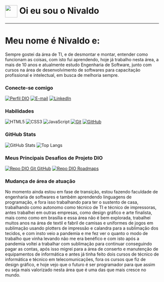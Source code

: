 <h1>
    <a href="https://www.dio.me/">
     <img align="center" width="40px" src="https://hermes.digitalinnovation.one/assets/diome/logo-minimized.png"></a>
    <span> Oi eu sou o Nivaldo</span>
</h1>

---

# Meu nome é Nivaldo e:
Sempre gostei da área de TI, e de desmontar e montar, entender como funcionam as coisas, com isto fui aprendendo, hoje já trabalho nesta área, a mais de 10 anos e atualmente estudo Engenharia de Software, junto com cursos na área de desenvolvimento de softwares para capacitação profissional e intelectual, em busca de melhoria sempre.

### Conecte-se comigo
[![Perfil DIO](https://img.shields.io/badge/-Meu%20Perfil%20na%20DIO-30A3DC?style=for-the-badge)](https://www.dio.me/users/nilvaldocristian)
[![E-mail](https://img.shields.io/badge/-Email-000?style=for-the-badge&logo=microsoft-outlook&logoColor=E94D5F)](mailto:nivaldocristian@hotmail.com)
[![LinkedIn](https://img.shields.io/badge/-LinkedIn-000?style=for-the-badge&logo=linkedin&logoColor=30A3DC)](https://www.linkedin.com/in/nivaldo-rodrigues-7392b4112/)


### Habilidades
![HTML5](https://img.shields.io/badge/HTML-000?style=for-the-badge&logo=html5&logoColor=30A3DC)
![CSS3](https://img.shields.io/badge/CSS3-000?style=for-the-badge&logo=css3&logoColor=E94D5F)
![JavaScript](https://img.shields.io/badge/JavaScript-000?style=for-the-badge&logo=javascript&logoColor=30A3DC)
[![Git](https://img.shields.io/badge/Git-000?style=for-the-badge&logo=git&logoColor=E94D5F)](https://git-scm.com/doc) 
[![GitHub](https://img.shields.io/badge/GitHub-000?style=for-the-badge&logo=github&logoColor=30A3DC)](https://docs.github.com/)

### GitHub Stats
![GitHub Stats](https://github-readme-stats.vercel.app/api?username=nivaldorodrigues&theme=transparent&bg_color=000&border_color=30A3DC&show_icons=true&icon_color=30A3DC&title_color=E94D5F&text_color=FFF)
![Top Langs](https://github-readme-stats-git-masterrstaa-rickstaa.vercel.app/api/top-langs/?username=nivaldorodrigues&layout=compact&bg_color=000&border_color=30A3DC&title_color=E94D5F&text_color=FFF)

### Meus Principais Desafios de Projeto DIO
[![Repo DIO Git GitHub](https://github-readme-stats.vercel.app/api/pin/?username=elidianaandrade&repo=dio-lab-open-source&bg_color=000&border_color=30A3DC&show_icons=true&icon_color=30A3DC&title_color=E94D5F&text_color=FFF)](https://github.com/elidianaandrade/dio-lab-open-source)
[![Repo DIO Roadmaps](https://github-readme-stats.vercel.app/api/pin/?username=digitalinnovationone&repo=roadmaps&bg_color=000&border_color=30A3DC&show_icons=true&icon_color=30A3DC&title_color=E94D5F&text_color=FFF)](https://github.com/digitalinnovationone/roadmaps)

### Mudança de área de atuação
No momento ainda estou em fase de transição, estou fazendo faculdade de engenharia de softwares e também aprendendo linguagens de programação, e fora isso trabalhando para ter o sustento de casa, trabalhando como autonomo como técnico de TI e técnico de impressoras, antes trabalhei em outras empresas, como design gráfico e arte finalista, mais como como em brasília e essa área não é bem explorada, trabalhei muitos anos na área de textil e fabril de camisas e uniformes de jogos em sublimação usando plotters de impressão e calandra para a sublimação dos tecidos, e com insto veio a pandemia e me fez ver o quanto o modo de trabalho que vinha levando não me era benéfico e com isto após a pandemia voltei a trabalhar com sublimação para continuar conseguindo pagar as contas, após isso migrei para a área de conserto e manutenção de equipamentos de informática e antes já tinha feito dois cursos de técnico de informática e técnico em telecomunicações, fora os cursos que fiz de design gráfico, e hoje vejo que o futuro é ser programador para que assim eu seja mais valorizado nesta área que é uma das que mais cresce no mundo.

